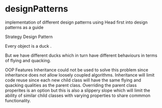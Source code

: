 # designPatterns
implementation of different design patterns using Head first into design patterns as a guide  


Strategy Design Pattern 

Every object is a duck . 

But we have different ducks which in turn have different behaviours in terms of flying and quacking. 

OOP Features 
Inheritance could not be used to solve this problem since inheritance does not allow loosely coupled algorithms. Inheritance will limit code reuse since each new child class will have the same flying and quacking qualities as the parent class.
    Overriding the parent class properites is an option but this is also a slippery slope which will limit the ability of similar child classes with varying properties to share commmon functionality. 
    
    
  
